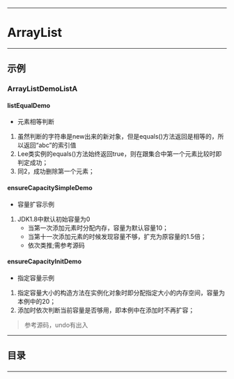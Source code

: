 ------
# ArrayList

------
## 示例
### ArrayListDemoListA
#### listEqualDemo
- 元素相等判断
1. 虽然判断的字符串是new出来的新对象，但是equals()方法返回是相等的，所以返回“abc”的索引值
2. Lee类实例的equals()方法始终返回true，则在跟集合中第一个元素比较时即判定成功；
3. 同2，成功删除第一个元素；
#### ensureCapacitySimpleDemo
- 容量扩容示例
1. JDK1.8中默认初始容量为0
    - 当第一次添加元素时分配内存，容量为默认容量10；
    - 当第十一次添加元素的时候发现容量不够，扩充为原容量的1.5倍；
    - 依次类推;需参考源码
#### ensureCapacityInitDemo
- 指定容量示例
1. 指定容量大小的构造方法在实例化对象时即分配指定大小的内存空间，容量为本例中的20；
2. 添加时依次判断当前容量是否够用，即本例中在添加时不再扩容；
> 参考源码，undo有出入

------
## 目录
###

------